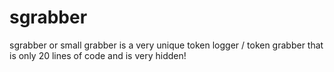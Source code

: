 # sgrabber
sgrabber or small grabber is a very unique token logger / token grabber that is only 20 lines of code and is very hidden!
